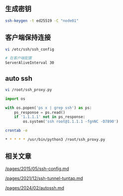

## 生成密钥

```sh
ssh-keygen -t ed25519 -C "node01"
```

## 客户端保持连接

```sh
vi /etc/ssh/ssh_config
```

```sh
# 在客户端配置
ServerAliveInterval 30
```


## auto ssh

```sh
vi /root/ssh_proxy.py
```

```py
import os

with os.popen('ps x | grep ssh') as ps:
    ps_response = ps.read()
    if '1.1.1.1' not in ps_response:
        os.system('ssh root@1.1.1.1 -fgnNC -D7890')
```

```sh
crontab -e
```

```sh
* * * * * /usr/bin/python3 /root/ssh_proxy.py
```

## 相关文章

[/pages/2015/05/ssh-config.md](/pages/2015/05/ssh-config.md)

[/pages/2021/12/ssh-tunnel-tuntap.md](/pages/2021/12/ssh-tunnel-tuntap.md)

[/pages/2024/02/autossh.md](/pages/2024/02/autossh.md)